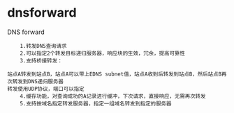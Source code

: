 # dnsforward
DNS forward 

        1.转发DNS查询请求
        2.可以指定2个转发目标递归服务器，响应块的生效，冗余，提高可靠性
        3.支持桥接转发：

    站点A转发到站点B，站点A可以带上EDNS subnet值，站点A收到后转发到站点B，然后站点B再次转发到DNS递归服务器
    转发使用UDP协议，端口可以指定
        4.缓存功能，对查询成功的A记录进行缓冲，下次请求，直接响应，无需再次转发
        5.支持按域名指定转发服务器，指定一组域名转发到指定的服务器

